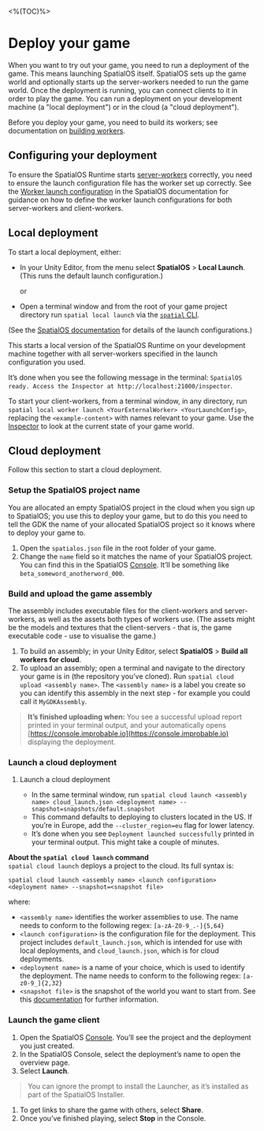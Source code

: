 [//]: # (Document the options UTY-1168)
[//]: # (Document the options UTY-1170)

<%(TOC)%>
# Deploy your game

When you want to try out your game, you need to run a deployment of the game. This means launching SpatialOS itself. SpatialOS sets up the game world and optionally starts up the server-workers needed to run the game world. Once the deployment is running, you can connect clients to it in order to play the game. You can run a deployment on your development machine (a "local deployment") or in the cloud (a "cloud deployment").

Before you deploy your game, you need to build its workers; see documentation on [building workers]({{urlRoot}}/projects/myo/build).

## Configuring your deployment

To ensure the SpatialOS Runtime starts [server-workers](https://docs.improbable.io/reference/latest/shared/concepts/workers-load-balancing#server-workers) correctly, you need to ensure the launch configuration file has the worker set up correctly. See the [Worker launch configuration](https://docs.improbable.io/reference/latest/shared/worker-configuration/launch-configuration#worker-launch-configuration) in the SpatialOS documentation for guidance on how to define the worker launch configurations for both server-workers and client-workers.

## Local deployment

To start a local deployment, either:

* In your Unity Editor, from the menu select **SpatialOS** > **Local Launch**. (This runs the default launch configuration.)

    or
* Open a terminal window and from the root of your game project directory run `spatial local launch` via the [`spatial` CLI](https://docs.improbable.io/reference/latest/shared/glossary#the-spatial-command-line-tool-cli).

(See the [SpatialOS documentation](https://docs.improbable.io/reference/latest/shared/spatial-cli/spatial-local-launch) for details of the launch configurations.)

This starts a local version of the SpatialOS Runtime on your development machine together with all server-workers specified in the launch configuration you used.

It’s done when you see the following message in the terminal: `SpatialOS ready. Access the Inspector at http://localhost:21000/inspector`.

To start your client-workers, from a terminal window, in any directory, run `spatial local worker launch <YourExternalWorker> <YourLaunchConfig>`, replacing the `<example-content>` with names relevant to your game. Use the [Inspector](https://docs.improbable.io/reference/latest/shared/operate/inspector) to look at the current state of your game world.

## Cloud deployment

Follow this section to start a cloud deployment.

### Setup the SpatialOS project name

You are allocated an empty SpatialOS project in the cloud when you sign up to SpatialOS; you use this to deploy your game, but to do this you need to tell the GDK the name of your allocated SpatialOS project so it knows where to deploy your game to.

1. Open the `spatialos.json` file in the root folder of your game.
1. Change the `name` field so it matches the name of your SpatialOS project. You can find this in the SpatialOS [Console](https://console.improbable.io). It’ll be something like `beta_someword_anotherword_000`.

### Build and upload the game assembly

The assembly includes executable files for the client-workers and server-workers, as well as the assets both types of workers use. (The assets might be the models and textures that the client-servers - that is, the game executable code - use to visualise the game.)

  1. To build an assembly; in your Unity Editor, select **SpatialOS** > **Build all workers for cloud**.
  1. To upload an assembly; open a terminal and navigate to the directory your game is in (the repository you’ve cloned). Run `spatial cloud upload <assembly name>`. The `<assembly name>` is a label you create so you can identify this assembly in the next step - for example you could call it `MyGDKAssembly`.

  > **It’s finished uploading when:** You see a successful upload report printed in your terminal output, and your automatically opens [https://console.improbable.io](https://console.improbable.io) displaying the deployment.

### Launch a cloud deployment

1. Launch a cloud deployment

   * In the same terminal window, run `spatial cloud launch <assembly name> cloud_launch.json <deployment name> --snapshot=snapshots/default.snapshot`
   * This command defaults to deploying to clusters located in the US. If you’re in Europe, add the `--cluster_region=eu` flag for lower latency.
   * It’s done when you see `Deployment launched successfully` printed in your terminal output. This might take a couple of minutes.

**About the `spatial cloud launch` command**   
`spatial cloud launch` deploys a project to the cloud. Its full syntax is:

```
spatial cloud launch <assembly name> <launch configuration> <deployment name> --snapshot=<snapshot file>
```

where:

  * `<assembly name>` identifies the worker assemblies to use. The name needs to conform to the following regex: `[a-zA-Z0-9_.-]{5,64}`
  * `<launch configuration>` is the configuration file for the deployment. This project includes `default_launch.json`, which is intended for use with local deployments, and `cloud_launch.json`, which is for cloud deployments.
  * `<deployment name>` is a name of your choice, which is used to identify the deployment. The name needs to conform to the following regex: `[a-z0-9_]{2,32}`
  * `<snapshot file>` is the snapshot of the world you want to start from. See this [documentation]({{urlRoot}}/reference/concepts/snapshots) for further information.

### Launch the game client

  1. Open the SpatialOS [Console](https://console.improbable.io/projects). You’ll see the project and the deployment you just created.
  1. In the SpatialOS Console, select the deployment’s name to open the overview page.
  1. Select **Launch**.
  
  > You can ignore the prompt to install the Launcher, as it’s installed as part of the SpatialOS Installer.
  
  1. To get links to share the game with others, select **Share**.
  1. Once you’ve finished playing, select **Stop** in the Console.
